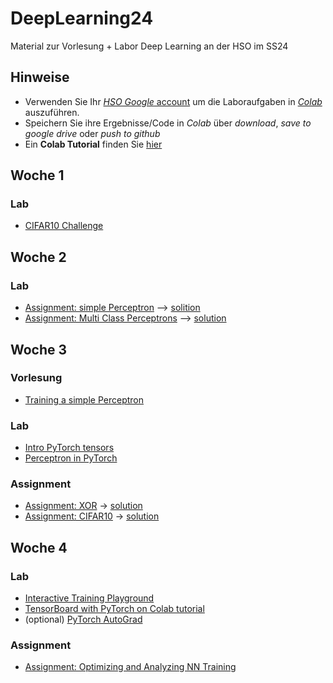 # DeepLearning24
Material zur Vorlesung + Labor Deep Learning an der HSO im SS24

## Hinweise
* Verwenden Sie Ihr [*HSO Google* account](https://hilfe.cit.hs-offenburg.de/confluence/citpublic/google-workspace-hilfeseiten) um die Laboraufgaben in [*Colab*](https://colab.research.google.com) auszuführen.
* Speichern Sie ihre Ergebnisse/Code in *Colab* über *download*, *save to google drive* oder *push to github*
* Ein **Colab Tutorial** finden Sie [hier](https://colab.research.google.com/)

## Woche 1

### Lab
* [CIFAR10 Challenge](https://colab.research.google.com/github/keuperj/DeepLearning24/blob/main/week_1/CIFAR10-ShallowLearning.ipynb)

## Woche 2

### Lab
* [Assignment: simple Perceptron](https://colab.research.google.com/github/keuperj/DeepLearning24/blob/main/week_2/A_simple_Perceptron_in_NumPy.ipynb) --> [solition](https://colab.research.google.com/github/keuperj/DeepLearning24/blob/main/week_2/A_simple_Perceptron_in_NumPy_solution.ipynb) 
* [Assignment: Multi Class Perceptrons](https://colab.research.google.com/github/keuperj/DeepLearning24/blob/main/week_2/Multi_Class_Perceptrons.ipynb) --> [solution](https://colab.research.google.com/github/keuperj/DeepLearning24/blob/main/week_2/Multi_Class_Perceptrons_solution.ipynb)


## Woche 3

### Vorlesung
* [Training a simple Perceptron](https://colab.research.google.com/github/keuperj/DeepLearning24/blob/main/week_3/Training%20_a_simple_Perceptron_in_NumPy.ipynb)

### Lab
* [Intro PyTorch tensors](https://colab.research.google.com/github/keuperj/DeepLearning24/blob/main/week_3/Lab_01_pytorch_tensors.ipynb) 
* [Perceptron in PyTorch](https://colab.research.google.com/github/keuperj/DeepLearning24/blob/main/week_3/Lab_02_a_perceptron_in_PyTorch.ipynb) 

### Assignment
* [Assignment: XOR](https://colab.research.google.com/github/keuperj/DeepLearning24/blob/main/week_3/Assignment_Basic_MLP_in_Pytorch.ipynb) -> [solution](https://colab.research.google.com/github/keuperj/DeepLearning24/blob/main/week_3/Assignment_Basic_MLP_in_Pytorch_solution.ipynb)
* [Assignment: CIFAR10](https://colab.research.google.com/github/keuperj/DeepLearning24/blob/main/week_3/Assignment_CIFAR10_MLP.ipynb)  -> [solution](https://colab.research.google.com/github/keuperj/DeepLearning24/blob/main/week_3/Assignment_CIFAR10_MLP_solution.ipynb)

## Woche 4

### Lab
* [Interactive Training Playground](https://playground.tensorflow.org/)
* [TensorBoard with PyTorch on Colab tutorial](https://colab.research.google.com/github/keuperj/DeepLearning24/blob/main/week_4/tensorboard_with_pytorch.ipynb)
* (optional) [PyTorch AutoGrad](https://colab.research.google.com/github/keuperj/DeepLearning24/blob/main/week_4/autograd_tutorial.ipynb)

### Assignment 
* [Assignment: Optimizing and Analyzing NN Training](https://colab.research.google.com/github/keuperj/DeepLearning24/blob/main/week_4/Assignment_CIFAR10_MLP_optimization.ipynb) 
